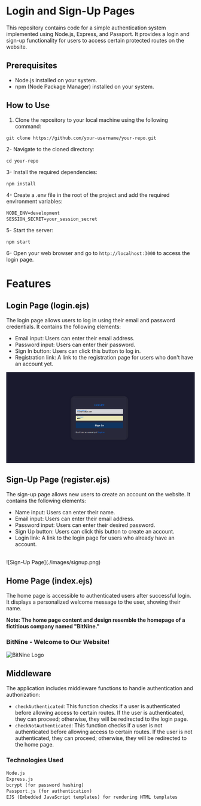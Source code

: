
# Login and Sign-Up Pages

This repository contains code for a simple authentication system implemented using Node.js, Express, and Passport. It provides a login and sign-up functionality for users to access certain protected routes on the website.

## Prerequisites

- Node.js installed on your system.
- npm (Node Package Manager) installed on your system.

## How to Use

1. Clone the repository to your local machine using the following command:

```
git clone https://github.com/your-username/your-repo.git
```
2- Navigate to the cloned directory:

```
cd your-repo
```
3- Install the required dependencies:
```
npm install
```
4- Create a .env file in the root of the project and add the required environment variables:
```
NODE_ENV=development
SESSION_SECRET=your_session_secret
```
5- Start the server:

```
npm start
```
6- Open your web browser and go to ``` http://localhost:3000 ``` to access the login page.

# Features

## Login Page (login.ejs)

The login page allows users to log in using their email and password credentials. It contains the following elements:

- Email input: Users can enter their email address.
- Password input: Users can enter their password.
- Sign In button: Users can click this button to log in.
- Registration link: A link to the registration page for users who don't have an account yet.
   <br>

![Login Page](./images/login.png)

## Sign-Up Page (register.ejs)

The sign-up page allows new users to create an account on the website. It contains the following elements:

- Name input: Users can enter their name.
- Email input: Users can enter their email address.
- Password input: Users can enter their desired password.
- Sign Up button: Users can click this button to create an account.
- Login link: A link to the login page for users who already have an account.
 <br>
![Sign-Up Page](./images/signup.png)

## Home Page (index.ejs)

The home page is accessible to authenticated users after successful login. It displays a personalized welcome message to the user, showing their name.

**Note: The home page content and design resemble the homepage of a fictitious company named "BitNine."**

### BitNine - Welcome to Our Website!

![BitNine Logo](bitnine_logo.png)

## Middleware

The application includes middleware functions to handle authentication and authorization:

- `checkAuthenticated`: This function checks if a user is authenticated before allowing access to certain routes. If the user is authenticated, they can proceed; otherwise, they will be redirected to the login page.
- `checkNotAuthenticated`: This function checks if a user is not authenticated before allowing access to certain routes. If the user is not authenticated, they can proceed; otherwise, they will be redirected to the home page.
 
### Technologies Used

    Node.js
    Express.js
    bcrypt (for password hashing)
    Passport.js (for authentication)
    EJS (Embedded JavaScript templates) for rendering HTML templates
